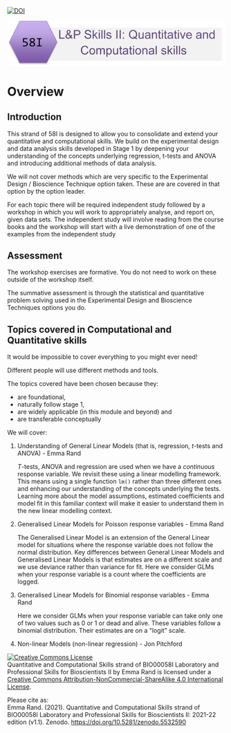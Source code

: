 [![DOI](https://zenodo.org/badge/DOI/10.5281/zenodo.5532590.svg)](https://doi.org/10.5281/zenodo.5532590)

![](pics/58I.png)  

# Overview

## Introduction

This strand of 58I is designed to allow you to consolidate and extend your quantitative and computational skills. We build on the experimental design and data analysis skills developed in Stage 1 by deepening your understanding of the concepts underlying regression, t-tests and ANOVA and introducing additional methods of data analysis.

We will not cover methods which are very specific to the Experimental Design / Bioscience Technique option taken. These are are covered in that option by the option leader.

For each topic there will be required independent study followed by a  workshop in which you will work to appropriately analyse, and report on, given data sets. The independent study will involve reading from the course books and the workshop will start with a live demonstration of one of the examples from the independent study

## Assessment
The workshop exercises are formative. You do not need to work on these outside of the workshop itself.

The summative assessment is through the statistical and quantitative problem solving used in the Experimental Design and Bioscience Techniques options you do.

## Topics covered in Computational and Quantitative skills

It would be impossible to cover everything to you might ever need!

Different people will use different methods and tools.

The topics covered have been chosen because they:

* are foundational,
* naturally follow stage 1,
* are widely applicable (in this module and beyond) and
* are transferable conceptually

We will cover:

1. Understanding of General Linear Models (that is, regression, *t*-tests and ANOVA) - Emma Rand

   *T*-tests, ANOVA and regression are used when we have a *continuous* response variable. We revisit these using a linear modelling framework. This means using a single function `lm()` rather than three different ones and enhancing our understanding of the concepts underlying the tests. Learning more about the model assumptions, estimated coefficients and model fit in this familiar context will make it easier to understand them in the new linear modelling context.

2. Generalised Linear Models for Poisson response variables - Emma Rand

   The Generalised Linear Model is an extension of the General Linear model for situations where the response variable does not follow the normal distribution. Key differences between General Linear Models and Generalised Linear Models is that estimates are on a different scale and we use deviance rather than variance for fit.  Here we consider GLMs when your response variable is a count where the coefficients are logged.

3. Generalised Linear Models for Binomial response variables  - Emma Rand

   Here we consider GLMs when your response variable can take only one of two values such as 0 or 1 or dead and alive. These variables follow a binomial distribution. Their estimates are on a "logit" scale.

4. Non-linear Models (non-linear regression) - Jon Pitchford

<a rel="license" href="http://creativecommons.org/licenses/by-nc-sa/4.0/"><img alt="Creative Commons License" style="border-width:0" src="https://i.creativecommons.org/l/by-nc-sa/4.0/88x31.png" /></a><br /><span xmlns:dct="http://purl.org/dc/terms/" property="dct:title">Quantitative and Computational Skills strand of BIO00058I Laboratory and Professional Skills for Bioscientists II</span> by <span xmlns:cc="http://creativecommons.org/ns#" property="cc:attributionName">Emma Rand</span> is licensed under a <a rel="license" href="http://creativecommons.org/licenses/by-nc-sa/4.0/">Creative Commons Attribution-NonCommercial-ShareAlike 4.0 International License</a>.

Please cite as:  
Emma Rand. (2021). Quantitative and Computational Skills strand of BIO00058I Laboratory and Professional Skills for Bioscientists II: 2021-22 edition (v1.1). Zenodo. https://doi.org/10.5281/zenodo.5532590



